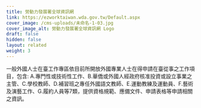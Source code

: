 ```yaml
---
title: 勞動力發展署全球資訊網
link: https://ezworktaiwan.wda.gov.tw/Default.aspx
cover_image: /cms-uploads/未命名-1-03.jpg
cover_image_alt: 勞動力發展署全球資訊網 Logo
draft: false
hidden: false
layout: related
weight: 3
---
```

一般外國人士在臺工作專區依目前所開放外國專業人士在得申請在臺從事之工作項目，包含: A.專門性或技術性工作、B.華僑或外國人經政府核准投資或設立事業之主管、C.學校教師、D.補習班之專任外國語文教師、E.運動教練及運動員、F.藝術及演藝工作、G.履約人員等7類，提供資格規範、應備文件、申請表格等申請相關之資訊。
